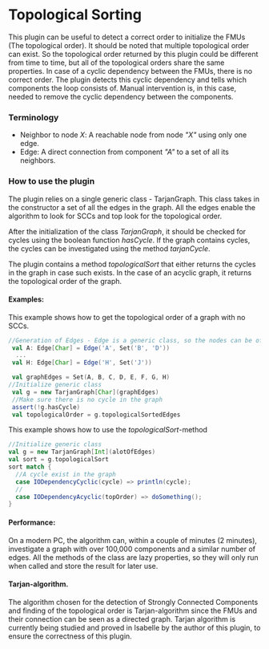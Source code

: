 # Topological Sorting

This plugin can be useful to detect a correct order to initialize the FMUs (The topological order). 
It should be noted that multiple topological order can exist. So the topological order returned by this plugin could be different from time to time, but all of the topological orders share the same properties.
In case of a cyclic dependency between the FMUs, there is no correct order. The plugin detects this cyclic dependency and tells which components the loop consists of.
Manual intervention is, in this case, needed to remove the cyclic dependency between the components.

### Terminology
* Neighbor to node _X_: A reachable node from node _"X"_ using only one edge.
* Edge: A direct connection from component _"A"_ to a set of all its neighbors.

### How to use the plugin
The plugin relies on a single generic class - TarjanGraph. This class takes in the constructor a set of all the edges in the graph. All the edges enable the algorithm to look for SCCs and top look for the topological order.

After the initialization of the class _TarjanGraph_, it should be checked for cycles using the boolean function _hasCycle_. If the graph contains cycles, the cycles can be investigated using the method _tarjanCycle_.

The plugin contains a method _topologicalSort_ that either returns the cycles in the graph in case such exists. In the case of an acyclic graph, it returns the topological order of the graph.

#### Examples:
This example shows how to get the topological order of a graph with no SCCs. 
```scala
//Generation of Edges - Edge is a generic class, so the nodes can be of an arbitrary type.
 val A: Edge[Char] = Edge('A', Set('B', 'D'))
  ...
 val H: Edge[Char] = Edge('H', Set('J'))

 val graphEdges = Set(A, B, C, D, E, F, G, H)
//Initialize generic class
 val g = new TarjanGraph[Char](graphEdges)
 //Make sure there is no cycle in the graph
 assert(!g.hasCycle)
 val topologicalOrder = g.topologicalSortedEdges
```

This example shows how to use the _topologicalSort_-method
```scala
//Initialize generic class
val g = new TarjanGraph[Int](alotOfEdges)
val sort = g.topologicalSort
sort match {
  //A cycle exist in the graph
  case IODependencyCyclic(cycle) => println(cycle); 
  //
  case IODependencyAcyclic(topOrder) => doSomething();
}
```

#### Performance:
On a modern PC, the algorithm can, within a couple of minutes (2 minutes), investigate a graph with over 100,000 components and a similar number of edges.
All the methods of the class are lazy properties, so they will only run when called and store the result for later use.

#### Tarjan-algorithm.
The algorithm chosen for the detection of Strongly Connected Components and finding of the topological order is Tarjan-algorithm since the FMUs and their connection can be seen as a directed graph. 
Tarjan algorithm is currently being studied and proved in Isabelle by the author of this plugin, to ensure the correctness of this plugin.
